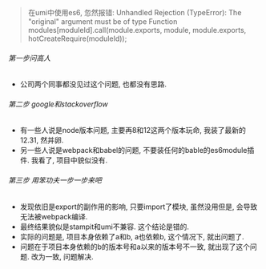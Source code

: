 > 在umi中使用es6, 忽然报错: 
> Unhandled Rejection (TypeError): The "original" argument must be of type Function
>  modules[moduleId].call(module.exports, module, module.exports, hotCreateRequire(moduleId));

###### 第一步问高人

- 公司两个同事都没见过这个问题, 也都没有思路. 

###### 第二步 google和stackoverflow

- 有一些人说是node版本问题, 主要再8和12这两个版本玩命, 我装了最新的12.31, 然并卵.
- 另一些人说是webpack和babel的问题, 不要装任何的bable的es6module插件. 我看了, 项目中貌似没有.

###### 第三步 用笨功夫一步一步来吧

- 发现依旧是export的副作用的影响, 只要import了模块, 虽然没用但是, 会导致无法被webpack编译.
- 最终结果貌似是stampit和umi不兼容.  这个结论是错的. 
- 实际的问题是, 项目本身依赖了a和b, a也依赖b, 这个情况下, 就出问题了.
- 问题在于项目本身依赖的b的版本号和a以来的版本号不一致, 就出现了这个问题. 改为一致, 问题解决.